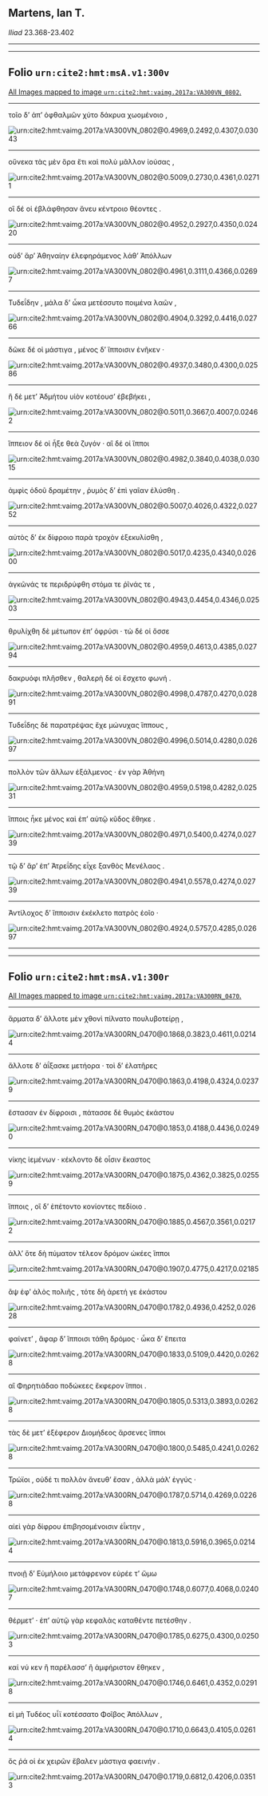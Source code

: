## Martens, Ian T.

*Iliad* 23.368-23.402

---

---

## **Folio `urn:cite2:hmt:msA.v1:300v`**



[All Images mapped to image `urn:cite2:hmt:vaimg.2017a:VA300VN_0802`.](http://www.homermultitext.org/ict2/index.html?urn=urn:cite2:hmt:vaimg.2017a:VA300VN_0802@0.4969,0.2492,0.4307,0.03043&urn=urn:cite2:hmt:vaimg.2017a:VA300VN_0802@0.5009,0.2730,0.4361,0.02711&urn=urn:cite2:hmt:vaimg.2017a:VA300VN_0802@0.4952,0.2927,0.4350,0.02420&urn=urn:cite2:hmt:vaimg.2017a:VA300VN_0802@0.4961,0.3111,0.4366,0.02697&urn=urn:cite2:hmt:vaimg.2017a:VA300VN_0802@0.4904,0.3292,0.4416,0.02766&urn=urn:cite2:hmt:vaimg.2017a:VA300VN_0802@0.4937,0.3480,0.4300,0.02586&urn=urn:cite2:hmt:vaimg.2017a:VA300VN_0802@0.5011,0.3667,0.4007,0.02462&urn=urn:cite2:hmt:vaimg.2017a:VA300VN_0802@0.4982,0.3840,0.4038,0.03015&urn=urn:cite2:hmt:vaimg.2017a:VA300VN_0802@0.5007,0.4026,0.4322,0.02752&urn=urn:cite2:hmt:vaimg.2017a:VA300VN_0802@0.5017,0.4235,0.4340,0.02600&urn=urn:cite2:hmt:vaimg.2017a:VA300VN_0802@0.4943,0.4454,0.4346,0.02503&urn=urn:cite2:hmt:vaimg.2017a:VA300VN_0802@0.4959,0.4613,0.4385,0.02794&urn=urn:cite2:hmt:vaimg.2017a:VA300VN_0802@0.4998,0.4787,0.4270,0.02891&urn=urn:cite2:hmt:vaimg.2017a:VA300VN_0802@0.4996,0.5014,0.4280,0.02697&urn=urn:cite2:hmt:vaimg.2017a:VA300VN_0802@0.4959,0.5198,0.4282,0.02531&urn=urn:cite2:hmt:vaimg.2017a:VA300VN_0802@0.4971,0.5400,0.4274,0.02739&urn=urn:cite2:hmt:vaimg.2017a:VA300VN_0802@0.4941,0.5578,0.4274,0.02739&urn=urn:cite2:hmt:vaimg.2017a:VA300VN_0802@0.4924,0.5757,0.4285,0.02697)

---- 

 τοῖο δʼ ἀπʼ ὀφθαλμῶν χύτο δάκρυα χωομένοιο ,

![urn:cite2:hmt:vaimg.2017a:VA300VN_0802@0.4969,0.2492,0.4307,0.03043](http://beta.hpcc.uh.edu/scs/image/500/500/urn:cite2:hmt:vaimg.2017a:VA300VN_0802@0.4969,0.2492,0.4307,0.03043)

---- 

 οὕνεκα τὰς μὲν ὅρα ἔτι καὶ πολὺ μᾶλλον ἰούσας ,

![urn:cite2:hmt:vaimg.2017a:VA300VN_0802@0.5009,0.2730,0.4361,0.02711](http://beta.hpcc.uh.edu/scs/image/500/500/urn:cite2:hmt:vaimg.2017a:VA300VN_0802@0.5009,0.2730,0.4361,0.02711)

---- 

 οἳ δέ οἱ ἐβλάφθησαν ἄνευ κέντροιο θέοντες .

![urn:cite2:hmt:vaimg.2017a:VA300VN_0802@0.4952,0.2927,0.4350,0.02420](http://beta.hpcc.uh.edu/scs/image/500/500/urn:cite2:hmt:vaimg.2017a:VA300VN_0802@0.4952,0.2927,0.4350,0.02420)

---- 

 οὐδʼ ἄρʼ Ἀθηναίην ἐλεφηράμενος λάθʼ Ἀπόλλων

![urn:cite2:hmt:vaimg.2017a:VA300VN_0802@0.4961,0.3111,0.4366,0.02697](http://beta.hpcc.uh.edu/scs/image/500/500/urn:cite2:hmt:vaimg.2017a:VA300VN_0802@0.4961,0.3111,0.4366,0.02697)

---- 

 Τυδεΐδην , μάλα δʼ ὦκα μετέσσυτο ποιμένα λαῶν ,

![urn:cite2:hmt:vaimg.2017a:VA300VN_0802@0.4904,0.3292,0.4416,0.02766](http://beta.hpcc.uh.edu/scs/image/500/500/urn:cite2:hmt:vaimg.2017a:VA300VN_0802@0.4904,0.3292,0.4416,0.02766)

---- 

 δῶκε δέ οἱ μάστιγα , μένος δʼ ἵπποισιν ἐνῆκεν ·

![urn:cite2:hmt:vaimg.2017a:VA300VN_0802@0.4937,0.3480,0.4300,0.02586](http://beta.hpcc.uh.edu/scs/image/500/500/urn:cite2:hmt:vaimg.2017a:VA300VN_0802@0.4937,0.3480,0.4300,0.02586)

---- 

 ἣ δὲ μετʼ Ἀδμήτου υἱὸν κοτέουσʼ ἐβεβήκει ,

![urn:cite2:hmt:vaimg.2017a:VA300VN_0802@0.5011,0.3667,0.4007,0.02462](http://beta.hpcc.uh.edu/scs/image/500/500/urn:cite2:hmt:vaimg.2017a:VA300VN_0802@0.5011,0.3667,0.4007,0.02462)

---- 

 ἵππειον δέ οἱ ἦξε θεὰ ζυγόν · αἳ δέ οἱ ἵπποι

![urn:cite2:hmt:vaimg.2017a:VA300VN_0802@0.4982,0.3840,0.4038,0.03015](http://beta.hpcc.uh.edu/scs/image/500/500/urn:cite2:hmt:vaimg.2017a:VA300VN_0802@0.4982,0.3840,0.4038,0.03015)

---- 

 ἀμφὶς ὁδοῦ δραμέτην , ῥυμὸς δʼ ἐπὶ γαῖαν ἐλύσθη .

![urn:cite2:hmt:vaimg.2017a:VA300VN_0802@0.5007,0.4026,0.4322,0.02752](http://beta.hpcc.uh.edu/scs/image/500/500/urn:cite2:hmt:vaimg.2017a:VA300VN_0802@0.5007,0.4026,0.4322,0.02752)

---- 

 αὐτὸς δʼ ἐκ δίφροιο παρὰ τροχὸν ἐξεκυλίσθη ,

![urn:cite2:hmt:vaimg.2017a:VA300VN_0802@0.5017,0.4235,0.4340,0.02600](http://beta.hpcc.uh.edu/scs/image/500/500/urn:cite2:hmt:vaimg.2017a:VA300VN_0802@0.5017,0.4235,0.4340,0.02600)

---- 

 ἀγκῶνάς τε περιδρύφθη στόμα τε ῥῖνάς τε ,

![urn:cite2:hmt:vaimg.2017a:VA300VN_0802@0.4943,0.4454,0.4346,0.02503](http://beta.hpcc.uh.edu/scs/image/500/500/urn:cite2:hmt:vaimg.2017a:VA300VN_0802@0.4943,0.4454,0.4346,0.02503)

---- 

 θρυλίχθη δὲ μέτωπον ἐπʼ ὀφρύσι · τὼ δέ οἱ ὄσσε

![urn:cite2:hmt:vaimg.2017a:VA300VN_0802@0.4959,0.4613,0.4385,0.02794](http://beta.hpcc.uh.edu/scs/image/500/500/urn:cite2:hmt:vaimg.2017a:VA300VN_0802@0.4959,0.4613,0.4385,0.02794)

---- 

 δακρυόφι πλῆσθεν , θαλερὴ δέ οἱ ἔσχετο φωνή .

![urn:cite2:hmt:vaimg.2017a:VA300VN_0802@0.4998,0.4787,0.4270,0.02891](http://beta.hpcc.uh.edu/scs/image/500/500/urn:cite2:hmt:vaimg.2017a:VA300VN_0802@0.4998,0.4787,0.4270,0.02891)

---- 

 Τυδεΐδης δὲ παρατρέψας ἔχε μώνυχας ἵππους ,

![urn:cite2:hmt:vaimg.2017a:VA300VN_0802@0.4996,0.5014,0.4280,0.02697](http://beta.hpcc.uh.edu/scs/image/500/500/urn:cite2:hmt:vaimg.2017a:VA300VN_0802@0.4996,0.5014,0.4280,0.02697)

---- 

 πολλὸν τῶν ἄλλων ἐξάλμενος · ἐν γὰρ Ἀθήνη

![urn:cite2:hmt:vaimg.2017a:VA300VN_0802@0.4959,0.5198,0.4282,0.02531](http://beta.hpcc.uh.edu/scs/image/500/500/urn:cite2:hmt:vaimg.2017a:VA300VN_0802@0.4959,0.5198,0.4282,0.02531)

---- 

 ἵπποις ἧκε μένος καὶ ἐπʼ αὐτῷ κῦδος ἔθηκε .

![urn:cite2:hmt:vaimg.2017a:VA300VN_0802@0.4971,0.5400,0.4274,0.02739](http://beta.hpcc.uh.edu/scs/image/500/500/urn:cite2:hmt:vaimg.2017a:VA300VN_0802@0.4971,0.5400,0.4274,0.02739)

---- 

 τῷ δʼ ἄρʼ ἐπʼ Ἀτρεΐδης εἶχε ξανθὸς Μενέλαος .

![urn:cite2:hmt:vaimg.2017a:VA300VN_0802@0.4941,0.5578,0.4274,0.02739](http://beta.hpcc.uh.edu/scs/image/500/500/urn:cite2:hmt:vaimg.2017a:VA300VN_0802@0.4941,0.5578,0.4274,0.02739)

---- 

 Ἀντίλοχος δʼ ἵπποισιν ἐκέκλετο πατρὸς ἑοῖο ·

![urn:cite2:hmt:vaimg.2017a:VA300VN_0802@0.4924,0.5757,0.4285,0.02697](http://beta.hpcc.uh.edu/scs/image/500/500/urn:cite2:hmt:vaimg.2017a:VA300VN_0802@0.4924,0.5757,0.4285,0.02697)

---

---

## **Folio `urn:cite2:hmt:msA.v1:300r`**



[All Images mapped to image `urn:cite2:hmt:vaimg.2017a:VA300RN_0470`.](http://www.homermultitext.org/ict2/index.html?urn=urn:cite2:hmt:vaimg.2017a:VA300RN_0470@0.1868,0.3823,0.4611,0.02144&urn=urn:cite2:hmt:vaimg.2017a:VA300RN_0470@0.1863,0.4198,0.4324,0.02379&urn=urn:cite2:hmt:vaimg.2017a:VA300RN_0470@0.1853,0.4188,0.4436,0.02490&urn=urn:cite2:hmt:vaimg.2017a:VA300RN_0470@0.1875,0.4362,0.3825,0.02559&urn=urn:cite2:hmt:vaimg.2017a:VA300RN_0470@0.1885,0.4567,0.3561,0.02172&urn=urn:cite2:hmt:vaimg.2017a:VA300RN_0470@0.1907,0.4775,0.4217,0.02185&urn=urn:cite2:hmt:vaimg.2017a:VA300RN_0470@0.1782,0.4936,0.4252,0.02628&urn=urn:cite2:hmt:vaimg.2017a:VA300RN_0470@0.1833,0.5109,0.4420,0.02628&urn=urn:cite2:hmt:vaimg.2017a:VA300RN_0470@0.1805,0.5313,0.3893,0.02628&urn=urn:cite2:hmt:vaimg.2017a:VA300RN_0470@0.1800,0.5485,0.4241,0.02628&urn=urn:cite2:hmt:vaimg.2017a:VA300RN_0470@0.1787,0.5714,0.4269,0.02268&urn=urn:cite2:hmt:vaimg.2017a:VA300RN_0470@0.1813,0.5916,0.3965,0.02144&urn=urn:cite2:hmt:vaimg.2017a:VA300RN_0470@0.1748,0.6077,0.4068,0.02407&urn=urn:cite2:hmt:vaimg.2017a:VA300RN_0470@0.1785,0.6275,0.4300,0.02503&urn=urn:cite2:hmt:vaimg.2017a:VA300RN_0470@0.1746,0.6461,0.4352,0.02918&urn=urn:cite2:hmt:vaimg.2017a:VA300RN_0470@0.1710,0.6643,0.4105,0.02614&urn=urn:cite2:hmt:vaimg.2017a:VA300RN_0470@0.1719,0.6812,0.4206,0.03513)

---- 

 ἅρματα δʼ ἄλλοτε μὲν χθονὶ πίλνατο πουλυβοτείρῃ ,

![urn:cite2:hmt:vaimg.2017a:VA300RN_0470@0.1868,0.3823,0.4611,0.02144](http://beta.hpcc.uh.edu/scs/image/500/500/urn:cite2:hmt:vaimg.2017a:VA300RN_0470@0.1868,0.3823,0.4611,0.02144)

---- 

 ἄλλοτε δʼ ἀΐξασκε μετήορα · τοὶ δʼ ἐλατῆρες

![urn:cite2:hmt:vaimg.2017a:VA300RN_0470@0.1863,0.4198,0.4324,0.02379](http://beta.hpcc.uh.edu/scs/image/500/500/urn:cite2:hmt:vaimg.2017a:VA300RN_0470@0.1863,0.4198,0.4324,0.02379)

---- 

 ἕστασαν ἐν δίφροισι , πάτασσε δὲ θυμὸς ἑκάστου

![urn:cite2:hmt:vaimg.2017a:VA300RN_0470@0.1853,0.4188,0.4436,0.02490](http://beta.hpcc.uh.edu/scs/image/500/500/urn:cite2:hmt:vaimg.2017a:VA300RN_0470@0.1853,0.4188,0.4436,0.02490)

---- 

 νίκης ἱεμένων · κέκλοντο δὲ οἷσιν ἕκαστος

![urn:cite2:hmt:vaimg.2017a:VA300RN_0470@0.1875,0.4362,0.3825,0.02559](http://beta.hpcc.uh.edu/scs/image/500/500/urn:cite2:hmt:vaimg.2017a:VA300RN_0470@0.1875,0.4362,0.3825,0.02559)

---- 

 ἵπποις , οἳ δʼ ἐπέτοντο κονίοντες πεδίοιο .

![urn:cite2:hmt:vaimg.2017a:VA300RN_0470@0.1885,0.4567,0.3561,0.02172](http://beta.hpcc.uh.edu/scs/image/500/500/urn:cite2:hmt:vaimg.2017a:VA300RN_0470@0.1885,0.4567,0.3561,0.02172)

---- 

 ἀλλʼ ὅτε δὴ πύματον τέλεον δρόμον ὠκέες ἵπποι

![urn:cite2:hmt:vaimg.2017a:VA300RN_0470@0.1907,0.4775,0.4217,0.02185](http://beta.hpcc.uh.edu/scs/image/500/500/urn:cite2:hmt:vaimg.2017a:VA300RN_0470@0.1907,0.4775,0.4217,0.02185)

---- 

 ἂψ ἐφʼ ἁλὸς πολιῆς , τότε δὴ ἀρετή γε ἑκάστου

![urn:cite2:hmt:vaimg.2017a:VA300RN_0470@0.1782,0.4936,0.4252,0.02628](http://beta.hpcc.uh.edu/scs/image/500/500/urn:cite2:hmt:vaimg.2017a:VA300RN_0470@0.1782,0.4936,0.4252,0.02628)

---- 

 φαίνετʼ , ἄφαρ δʼ ἵπποισι τάθη δρόμος · ὦκα δʼ ἔπειτα

![urn:cite2:hmt:vaimg.2017a:VA300RN_0470@0.1833,0.5109,0.4420,0.02628](http://beta.hpcc.uh.edu/scs/image/500/500/urn:cite2:hmt:vaimg.2017a:VA300RN_0470@0.1833,0.5109,0.4420,0.02628)

---- 

 αἳ Φηρητιάδαο ποδώκεες ἔκφερον ἵπποι .

![urn:cite2:hmt:vaimg.2017a:VA300RN_0470@0.1805,0.5313,0.3893,0.02628](http://beta.hpcc.uh.edu/scs/image/500/500/urn:cite2:hmt:vaimg.2017a:VA300RN_0470@0.1805,0.5313,0.3893,0.02628)

---- 

 τὰς δὲ μετʼ ἐξέφερον Διομήδεος ἄρσενες ἵπποι

![urn:cite2:hmt:vaimg.2017a:VA300RN_0470@0.1800,0.5485,0.4241,0.02628](http://beta.hpcc.uh.edu/scs/image/500/500/urn:cite2:hmt:vaimg.2017a:VA300RN_0470@0.1800,0.5485,0.4241,0.02628)

---- 

 Τρώϊοι , οὐδέ τι πολλὸν ἄνευθʼ ἔσαν , ἀλλὰ μάλʼ ἐγγύς ·

![urn:cite2:hmt:vaimg.2017a:VA300RN_0470@0.1787,0.5714,0.4269,0.02268](http://beta.hpcc.uh.edu/scs/image/500/500/urn:cite2:hmt:vaimg.2017a:VA300RN_0470@0.1787,0.5714,0.4269,0.02268)

---- 

 αἰεὶ γὰρ δίφρου ἐπιβησομένοισιν ἐΐκτην ,

![urn:cite2:hmt:vaimg.2017a:VA300RN_0470@0.1813,0.5916,0.3965,0.02144](http://beta.hpcc.uh.edu/scs/image/500/500/urn:cite2:hmt:vaimg.2017a:VA300RN_0470@0.1813,0.5916,0.3965,0.02144)

---- 

 πνοιῇ δʼ Εὐμήλοιο μετάφρενον εὐρέε τʼ ὤμω

![urn:cite2:hmt:vaimg.2017a:VA300RN_0470@0.1748,0.6077,0.4068,0.02407](http://beta.hpcc.uh.edu/scs/image/500/500/urn:cite2:hmt:vaimg.2017a:VA300RN_0470@0.1748,0.6077,0.4068,0.02407)

---- 

 θέρμετʼ · ἐπʼ αὐτῷ γὰρ κεφαλὰς καταθέντε πετέσθην .

![urn:cite2:hmt:vaimg.2017a:VA300RN_0470@0.1785,0.6275,0.4300,0.02503](http://beta.hpcc.uh.edu/scs/image/500/500/urn:cite2:hmt:vaimg.2017a:VA300RN_0470@0.1785,0.6275,0.4300,0.02503)

---- 

 καί νύ κεν ἢ παρέλασσʼ ἢ ἀμφήριστον ἔθηκεν ,

![urn:cite2:hmt:vaimg.2017a:VA300RN_0470@0.1746,0.6461,0.4352,0.02918](http://beta.hpcc.uh.edu/scs/image/500/500/urn:cite2:hmt:vaimg.2017a:VA300RN_0470@0.1746,0.6461,0.4352,0.02918)

---- 

 εἰ μὴ Τυδέος υἷϊ κοτέσσατο Φοῖβος Ἀπόλλων ,

![urn:cite2:hmt:vaimg.2017a:VA300RN_0470@0.1710,0.6643,0.4105,0.02614](http://beta.hpcc.uh.edu/scs/image/500/500/urn:cite2:hmt:vaimg.2017a:VA300RN_0470@0.1710,0.6643,0.4105,0.02614)

---- 

 ὅς ῥά οἱ ἐκ χειρῶν ἔβαλεν μάστιγα φαεινήν .

![urn:cite2:hmt:vaimg.2017a:VA300RN_0470@0.1719,0.6812,0.4206,0.03513](http://beta.hpcc.uh.edu/scs/image/500/500/urn:cite2:hmt:vaimg.2017a:VA300RN_0470@0.1719,0.6812,0.4206,0.03513)